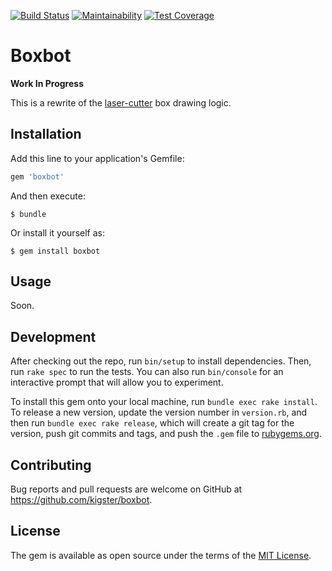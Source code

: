 [![Build Status](https://travis-ci.org/kigster/boxbot.svg?branch=master)](https://travis-ci.org/kigster/boxbot)
[![Maintainability](https://api.codeclimate.com/v1/badges/cd80215dd0ad8e7b4826/maintainability)](https://codeclimate.com/github/kigster/boxbot/maintainability)
[![Test Coverage](https://api.codeclimate.com/v1/badges/cd80215dd0ad8e7b4826/test_coverage)](https://codeclimate.com/github/kigster/boxbot/test_coverage)

# Boxbot

**Work In Progress**

This is a rewrite of the [laser-cutter](https://github.com/kigster/laser-cutter) box drawing logic.

## Installation

Add this line to your application's Gemfile:

```ruby
gem 'boxbot'
```

And then execute:

    $ bundle

Or install it yourself as:

    $ gem install boxbot

## Usage

Soon.

## Development

After checking out the repo, run `bin/setup` to install dependencies. Then, run `rake spec` to run the tests. You can also run `bin/console` for an interactive prompt that will allow you to experiment.

To install this gem onto your local machine, run `bundle exec rake install`. To release a new version, update the version number in `version.rb`, and then run `bundle exec rake release`, which will create a git tag for the version, push git commits and tags, and push the `.gem` file to [rubygems.org](https://rubygems.org).

## Contributing

Bug reports and pull requests are welcome on GitHub at https://github.com/kigster/boxbot.

## License

The gem is available as open source under the terms of the [MIT License](https://opensource.org/licenses/MIT).
